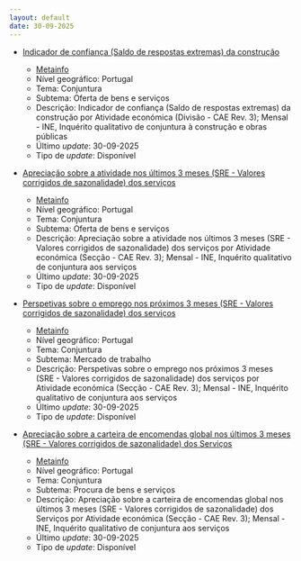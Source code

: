 ```yaml
---
layout: default
date: 30-09-2025
---
```

* [Indicador de confiança (Saldo de respostas extremas) da construção](https://www.ine.pt/xportal/xmain?xpid=INE&xpgid=ine_indicadores&indOcorrCod=0000147&contexto=bd&selTab=tab2)
  * [Metainfo](https://www.ine.pt/bddXplorer/htdocs/minfo.jsp?var_cd=0000147&lingua=PT)
  * Nível geográfico: Portugal
  * Tema: Conjuntura
  * Subtema: Oferta de bens e serviços
  * Descrição: Indicador de confiança (Saldo de respostas extremas) da construção por Atividade económica (Divisão - CAE Rev. 3); Mensal - INE, Inquérito qualitativo de conjuntura à construção e obras públicas
  * Último _update_: 30-09-2025
  * Tipo de _update_: Disponível

* [Apreciação sobre a atividade nos últimos 3 meses (SRE - Valores corrigidos de sazonalidade) dos serviços](https://www.ine.pt/xportal/xmain?xpid=INE&xpgid=ine_indicadores&indOcorrCod=0001211&contexto=bd&selTab=tab2)
  * [Metainfo](https://www.ine.pt/bddXplorer/htdocs/minfo.jsp?var_cd=0001211&lingua=PT)
  * Nível geográfico: Portugal
  * Tema: Conjuntura
  * Subtema: Oferta de bens e serviços
  * Descrição: Apreciação sobre a atividade nos últimos 3 meses (SRE - Valores corrigidos de sazonalidade) dos serviços por Atividade económica (Secção - CAE Rev. 3); Mensal - INE, Inquérito qualitativo de conjuntura aos serviços
  * Último _update_: 30-09-2025
  * Tipo de _update_: Disponível

* [Perspetivas sobre o emprego nos próximos 3 meses (SRE - Valores corrigidos de sazonalidade) dos serviços](https://www.ine.pt/xportal/xmain?xpid=INE&xpgid=ine_indicadores&indOcorrCod=0001207&contexto=bd&selTab=tab2)
  * [Metainfo](https://www.ine.pt/bddXplorer/htdocs/minfo.jsp?var_cd=0001207&lingua=PT)
  * Nível geográfico: Portugal
  * Tema: Conjuntura
  * Subtema: Mercado de trabalho
  * Descrição: Perspetivas sobre o emprego nos próximos 3 meses (SRE - Valores corrigidos de sazonalidade) dos serviços por Atividade económica (Secção - CAE Rev. 3); Mensal - INE, Inquérito qualitativo de conjuntura aos serviços
  * Último _update_: 30-09-2025
  * Tipo de _update_: Disponível

* [Apreciação sobre a carteira de encomendas global nos últimos 3 meses (SRE - Valores corrigidos de sazonalidade) dos Serviços](https://www.ine.pt/xportal/xmain?xpid=INE&xpgid=ine_indicadores&indOcorrCod=0001203&contexto=bd&selTab=tab2)
  * [Metainfo](https://www.ine.pt/bddXplorer/htdocs/minfo.jsp?var_cd=0001203&lingua=PT)
  * Nível geográfico: Portugal
  * Tema: Conjuntura
  * Subtema: Procura de bens e serviços
  * Descrição: Apreciação sobre a carteira de encomendas global nos últimos 3 meses (SRE - Valores corrigidos de sazonalidade) dos Serviços por Atividade económica (Secção - CAE Rev. 3); Mensal - INE, Inquérito qualitativo de conjuntura aos serviços
  * Último _update_: 30-09-2025
  * Tipo de _update_: Disponível

